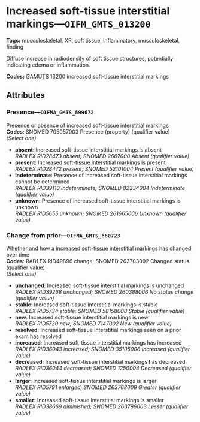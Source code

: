# Increased soft-tissue interstitial markings—`OIFM_GMTS_013200`

**Tags:** musculoskeletal, XR, soft tissue, inflammatory, musculoskeletal, finding

Diffuse increase in radiodensity of soft tissue structures, potentially indicating edema or inflammation.

**Codes:** GAMUTS 13200 increased soft-tissue interstitial markings

## Attributes

### Presence—`OIFMA_GMTS_899672`

Presence or absence of increased soft-tissue interstitial markings  
**Codes**: SNOMED 705057003 Presence (property) (qualifier value)  
*(Select one)*

- **absent**: Increased soft-tissue interstitial markings is absent  
_RADLEX RID28473 absent; SNOMED 2667000 Absent (qualifier value)_
- **present**: Increased soft-tissue interstitial markings is present  
_RADLEX RID28472 present; SNOMED 52101004 Present (qualifier value)_
- **indeterminate**: Presence of increased soft-tissue interstitial markings cannot be determined  
_RADLEX RID39110 indeterminate; SNOMED 82334004 Indeterminate (qualifier value)_
- **unknown**: Presence of increased soft-tissue interstitial markings is unknown  
_RADLEX RID5655 unknown; SNOMED 261665006 Unknown (qualifier value)_

### Change from prior—`OIFMA_GMTS_660723`

Whether and how a increased soft-tissue interstitial markings has changed over time  
**Codes**: RADLEX RID49896 change; SNOMED 263703002 Changed status (qualifier value)  
*(Select one)*

- **unchanged**: Increased soft-tissue interstitial markings is unchanged  
_RADLEX RID39268 unchanged; SNOMED 260388006 No status change (qualifier value)_
- **stable**: Increased soft-tissue interstitial markings is stable  
_RADLEX RID5734 stable; SNOMED 58158008 Stable (qualifier value)_
- **new**: Increased soft-tissue interstitial markings is new  
_RADLEX RID5720 new; SNOMED 7147002 New (qualifier value)_
- **resolved**: Increased soft-tissue interstitial markings seen on a prior exam has resolved  
- **increased**: Increased soft-tissue interstitial markings has increased  
_RADLEX RID36043 increased; SNOMED 35105006 Increased (qualifier value)_
- **decreased**: Increased soft-tissue interstitial markings has decreased  
_RADLEX RID36044 decreased; SNOMED 1250004 Decreased (qualifier value)_
- **larger**: Increased soft-tissue interstitial markings is larger  
_RADLEX RID5791 enlarged; SNOMED 263768009 Greater (qualifier value)_
- **smaller**: Increased soft-tissue interstitial markings is smaller  
_RADLEX RID38669 diminished; SNOMED 263796003 Lesser (qualifier value)_